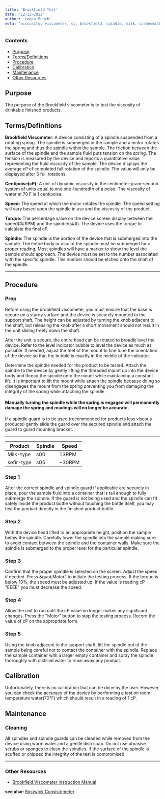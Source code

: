 ```yaml
---
title: 'Brookfield Test'
date: '12-22-2022'
author: 'Logan Bunch'
meta: 'viscosity, viscometer, cp, brookfield, spindle, milk, cashewmilk, drinkable, sample, measure, quality'
---
```


### Contents
- [Purpose](#purpose)
- [Terms/Definitions](#termsdefinitions)
- [Procedure](#procedure)
- [Calibration](#calibration)
- [Maintenance](#maintenance)
- [Other Resources](#other-resources)

## Purpose
The purpose of the Brookfield viscometer is to test the viscosity of drinkable finished products.


## Terms/Definitions
**Brookfield Viscometer:** A device consisting of a spindle suspended from a rotating spring. The spindle is submerged in the sample and a motor rotates the spring and thus the spindle within the sample. The friction between the surface of the spindle and the sample fluid puts tension on the spring. The tension is measured by the device and reports a quantitative value representing the fluid viscosity of the sample. The device displays the average cP of completed full rotation of the spindle. The value will only be displayed after 3 full rotations.

**Centipoise(cP):** A unit of dynamic viscosity in the centimeter-gram-second system of units equal to one one-hundredth of a poise. The viscosity of water at 70 F is 1 centipoise.

**Speed:** The speed at which the motor rotates the spindle. The speed setting will vary based upon the spindle in use and the viscosity of the product.

**Torque:** The percentage value on the device screen display between the speed(##RPM) and the spindle(s##). The device uses the torque to calculate the final cP.

**Spindle:** The spindle is the portion of the device that is submerged into the sample. The entire body or disc of the spindle must be submerged for a proper reading. Most spindles will have a marker to show the level the sample should approach. The device must be set to the number associated with the specific spindle. This number should be etched onto the shaft of the spindle.

***

## Procedure
### Prep
Before using the brookfield viscometer, you must ensure that the base is secure on a sturdy surface and the device is securely mounted to the support shaft. The height can be adjusted by turning the knob adjacent to the shaft, but releasing the knob after a short movement should not result in the unit sliding freely down the shaft.

After the unit is secure, the entire head can be rotated to broadly level the device. Refer to the level indicator bubble to level the device as much as possible. If needed, adjust the feet of the mount to fine tune the orientation of the device so that the bubble is exactly in the middle of the indicator.

Determine the spindle needed for the product to be tested. Attach the spindle to the device by gently lifting the threaded mount up into the device body and thread the spindle onto the mount while maintaining a constant lift. It is important to lift the mount while attach the spindle because doing so disengages the mount from the spring preventing you from damaging the integrity of the spring while attaching the spindle. 
#### **Manually turning the spindle while the spring is engaged will permanently damage the spring and readings will no longer be accurate.**

If a spindle guard is to be used (recommended for products less viscous products) gently slide the guard over the secured spindle and attach the guard to guard mounting bracket.

***

| Product | Spindle | Speed |
| --- | --- | --- |
| Milk-type | s00 | 13RPM |
| kefir-type | s05 | ~30RPM |

### Step 1
After the correct spindle and spindle guard if applicable are securely in place, pour the sample fluid into a container that is tall enough to fully submerge the spindle. If the guard is not being used and the spindle can fit safely inside the product bottle without touching the bottle itself, you may test the product directly in the finished product bottle.

### Step 2
With the device head lifted to an appropriate height, position the sample below the spindle. Carefully lower the spindle into the sample making sure to avoid contact between the spindle and the container walls. Make sure the spindle is submerged to the proper level for the particular spindle.

### Step 3
Confirm that the proper spindle is selected on the screen. Adjust the speed if needed. Press &guot;Motor&quot; to initiate the testing process. If the torque is below 10%, the speed must be adjusted up. If the value is reading cP &quot;EEEE&quot; you must decrease the speed.

### Step 4
Allow the unit to run until the cP value no longer makes any significant changes. Press the &quot;Motor&quot; button to stop the testing process. Record the value of cP on the appropriate form.

### Step 5
Using the knob adjacent to the support shaft, lift the spindle out of the sample being careful not to contact the container with the spindle. Replace the sample container with a larger empty container and spray the spindle thoroughly with distilled water to rinse away any product.

## Calibration
Unfortunately, there is no calibration that can be done by the user. However, you can check the accuracy of the device by performing a test on room temperature water(70&deg;F) which should result in a reading of 1 cP.

## Maintenance
### Cleaning
All spindles and spindle guards can be cleaned while removed from the device using warm water and a gentle dish soap. Do not use abrasive scrubs or sponges to clean the spindles. If the surface of the spindle is scuffed or chipped the integrity of the test is compromised.

***

### Other Resources
- [Brookfield Viscometer Instruction Manual](https://pim-resources.coleparmer.com/instruction-manual/98945-01-02-03manual.pdf)

**see also:** [Bostwick Consistometer](/wiki/articles/bostwick)

